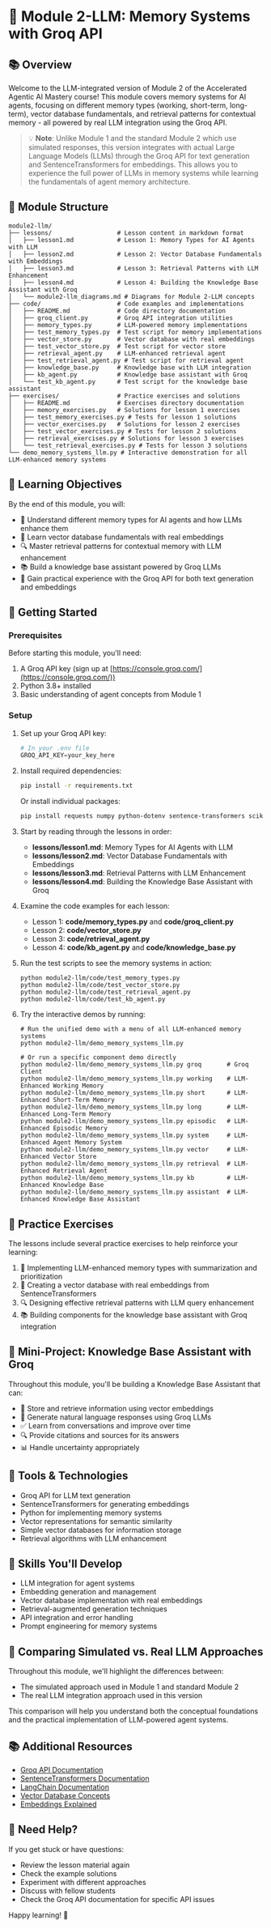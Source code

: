 # 🧠 Module 2-LLM: Memory Systems with Groq API

## 📚 Overview

Welcome to the LLM-integrated version of Module 2 of the Accelerated Agentic AI Mastery course! This module covers memory systems for AI agents, focusing on different memory types (working, short-term, long-term), vector database fundamentals, and retrieval patterns for contextual memory - all powered by real LLM integration using the Groq API.

> 💡 **Note**: Unlike Module 1 and the standard Module 2 which use simulated responses, this version integrates with actual Large Language Models (LLMs) through the Groq API for text generation and SentenceTransformers for embeddings. This allows you to experience the full power of LLMs in memory systems while learning the fundamentals of agent memory architecture.

## 📂 Module Structure

```
module2-llm/
├── lessons/                  # Lesson content in markdown format
│   ├── lesson1.md            # Lesson 1: Memory Types for AI Agents with LLM
│   ├── lesson2.md            # Lesson 2: Vector Database Fundamentals with Embeddings
│   ├── lesson3.md            # Lesson 3: Retrieval Patterns with LLM Enhancement
│   ├── lesson4.md            # Lesson 4: Building the Knowledge Base Assistant with Groq
│   └── module2-llm_diagrams.md # Diagrams for Module 2-LLM concepts
├── code/                     # Code examples and implementations
│   ├── README.md             # Code directory documentation
│   ├── groq_client.py        # Groq API integration utilities
│   ├── memory_types.py       # LLM-powered memory implementations
│   ├── test_memory_types.py  # Test script for memory implementations
│   ├── vector_store.py       # Vector database with real embeddings
│   ├── test_vector_store.py  # Test script for vector store
│   ├── retrieval_agent.py    # LLM-enhanced retrieval agent
│   ├── test_retrieval_agent.py # Test script for retrieval agent
│   ├── knowledge_base.py     # Knowledge base with LLM integration
│   ├── kb_agent.py           # Knowledge base assistant with Groq
│   └── test_kb_agent.py      # Test script for the knowledge base assistant
├── exercises/                # Practice exercises and solutions
│   ├── README.md             # Exercises directory documentation
│   ├── memory_exercises.py   # Solutions for lesson 1 exercises
│   ├── test_memory_exercises.py # Tests for lesson 1 solutions
│   ├── vector_exercises.py   # Solutions for lesson 2 exercises
│   ├── test_vector_exercises.py # Tests for lesson 2 solutions
│   ├── retrieval_exercises.py # Solutions for lesson 3 exercises
│   └── test_retrieval_exercises.py # Tests for lesson 3 solutions
└── demo_memory_systems_llm.py # Interactive demonstration for all LLM-enhanced memory systems
```

## 🎯 Learning Objectives

By the end of this module, you will:
- 🧠 Understand different memory types for AI agents and how LLMs enhance them
- 🔢 Learn vector database fundamentals with real embeddings
- 🔍 Master retrieval patterns for contextual memory with LLM enhancement
- 📚 Build a knowledge base assistant powered by Groq LLMs
- 🔄 Gain practical experience with the Groq API for both text generation and embeddings

## 🚀 Getting Started

### Prerequisites

Before starting this module, you'll need:
1. A Groq API key (sign up at [https://console.groq.com/](https://console.groq.com/))
2. Python 3.8+ installed
3. Basic understanding of agent concepts from Module 1

### Setup

1. Set up your Groq API key:
   ```python
   # In your .env file
   GROQ_API_KEY=your_key_here
   ```

2. Install required dependencies:
   ```bash
   pip install -r requirements.txt
   ```

   Or install individual packages:
   ```bash
   pip install requests numpy python-dotenv sentence-transformers scikit-learn
   ```

3. Start by reading through the lessons in order:
   - **lessons/lesson1.md**: Memory Types for AI Agents with LLM
   - **lessons/lesson2.md**: Vector Database Fundamentals with Embeddings
   - **lessons/lesson3.md**: Retrieval Patterns with LLM Enhancement
   - **lessons/lesson4.md**: Building the Knowledge Base Assistant with Groq

4. Examine the code examples for each lesson:
   - Lesson 1: **code/memory_types.py** and **code/groq_client.py**
   - Lesson 2: **code/vector_store.py**
   - Lesson 3: **code/retrieval_agent.py**
   - Lesson 4: **code/kb_agent.py** and **code/knowledge_base.py**

5. Run the test scripts to see the memory systems in action:
   ```
   python module2-llm/code/test_memory_types.py
   python module2-llm/code/test_vector_store.py
   python module2-llm/code/test_retrieval_agent.py
   python module2-llm/code/test_kb_agent.py
   ```

6. Try the interactive demos by running:
   ```
   # Run the unified demo with a menu of all LLM-enhanced memory systems
   python module2-llm/demo_memory_systems_llm.py

   # Or run a specific component demo directly
   python module2-llm/demo_memory_systems_llm.py groq       # Groq Client
   python module2-llm/demo_memory_systems_llm.py working    # LLM-Enhanced Working Memory
   python module2-llm/demo_memory_systems_llm.py short      # LLM-Enhanced Short-Term Memory
   python module2-llm/demo_memory_systems_llm.py long       # LLM-Enhanced Long-Term Memory
   python module2-llm/demo_memory_systems_llm.py episodic   # LLM-Enhanced Episodic Memory
   python module2-llm/demo_memory_systems_llm.py system     # LLM-Enhanced Agent Memory System
   python module2-llm/demo_memory_systems_llm.py vector     # LLM-Enhanced Vector Store
   python module2-llm/demo_memory_systems_llm.py retrieval  # LLM-Enhanced Retrieval Agent
   python module2-llm/demo_memory_systems_llm.py kb         # LLM-Enhanced Knowledge Base
   python module2-llm/demo_memory_systems_llm.py assistant  # LLM-Enhanced Knowledge Base Assistant
   ```

## 🧪 Practice Exercises

The lessons include several practice exercises to help reinforce your learning:
1. 🧠 Implementing LLM-enhanced memory types with summarization and prioritization
2. 🔢 Creating a vector database with real embeddings from SentenceTransformers
3. 🔍 Designing effective retrieval patterns with LLM query enhancement
4. 📚 Building components for the knowledge base assistant with Groq integration

## 📝 Mini-Project: Knowledge Base Assistant with Groq

Throughout this module, you'll be building a Knowledge Base Assistant that can:
- 📄 Store and retrieve information using vector embeddings
- 🧩 Generate natural language responses using Groq LLMs
- ✅ Learn from conversations and improve over time
- 🔍 Provide citations and sources for its answers
- 📊 Handle uncertainty appropriately

## 🔧 Tools & Technologies

- Groq API for LLM text generation
- SentenceTransformers for generating embeddings
- Python for implementing memory systems
- Vector representations for semantic similarity
- Simple vector databases for information storage
- Retrieval algorithms with LLM enhancement

## 🧠 Skills You'll Develop

- LLM integration for agent systems
- Embedding generation and management
- Vector database implementation with real embeddings
- Retrieval-augmented generation techniques
- API integration and error handling
- Prompt engineering for memory systems

## 🔄 Comparing Simulated vs. Real LLM Approaches

Throughout this module, we'll highlight the differences between:
- The simulated approach used in Module 1 and standard Module 2
- The real LLM integration approach used in this version

This comparison will help you understand both the conceptual foundations and the practical implementation of LLM-powered agent systems.

## 📚 Additional Resources

- [Groq API Documentation](https://console.groq.com/docs/quickstart)
- [SentenceTransformers Documentation](https://www.sbert.net/)
- [LangChain Documentation](https://python.langchain.com/docs/get_started/introduction)
- [Vector Database Concepts](https://www.pinecone.io/learn/vector-database/)
- [Embeddings Explained](https://platform.openai.com/docs/guides/embeddings)

## 🤔 Need Help?

If you get stuck or have questions:
- Review the lesson material again
- Check the example solutions
- Experiment with different approaches
- Discuss with fellow students
- Check the Groq API documentation for specific API issues

Happy learning! 🚀
